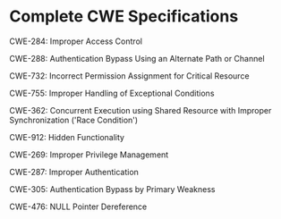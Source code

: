 

# Complete CWE Specifications

CWE-284: Improper Access Control

CWE-288: Authentication Bypass Using an Alternate Path or Channel

CWE-732: Incorrect Permission Assignment for Critical Resource

CWE-755: Improper Handling of Exceptional Conditions

CWE-362: Concurrent Execution using Shared Resource with Improper Synchronization ('Race Condition')

CWE-912: Hidden Functionality

CWE-269: Improper Privilege Management

CWE-287: Improper Authentication

CWE-305: Authentication Bypass by Primary Weakness

CWE-476: NULL Pointer Dereference